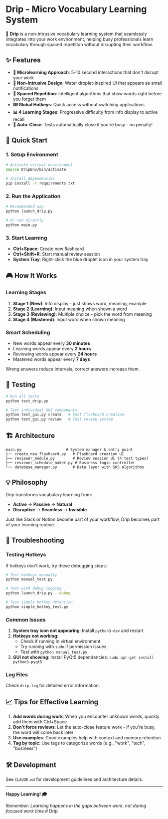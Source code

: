 # Drip - Micro Vocabulary Learning System

🧠 **Drip** is a non-intrusive vocabulary learning system that seamlessly integrates into your work environment, helping busy professionals learn vocabulary through spaced repetition without disrupting their workflow.

## ✨ Features

- **🎯 Microlearning Approach**: 5-10 second interactions that don't disrupt your work
- **🧩 Non-Intrusive Design**: Water droplet-inspired UI that appears as small notifications
- **🧠 Spaced Repetition**: Intelligent algorithms that show words right before you forget them
- **⌨️ Global Hotkeys**: Quick access without switching applications
- **📊 4 Learning Stages**: Progressive difficulty from info display to active recall
- **🔄 Auto-Close**: Tests automatically close if you're busy - no penalty!

## 🚀 Quick Start

### 1. Setup Environment

```bash
# Activate virtual environment
source DripEnv/bin/activate

# Install dependencies
pip install -r requirements.txt
```

### 2. Run the Application

```bash
# Recommended way
python launch_drip.py

# Or run directly
python main.py
```

### 3. Start Learning

- **Ctrl+Space**: Create new flashcard
- **Ctrl+Shift+R**: Start manual review session
- **System Tray**: Right-click the blue droplet icon in your system tray

## 🎮 How It Works

### Learning Stages

1. **Stage 1 (New)**: Info display - just shows word, meaning, example
2. **Stage 2 (Learning)**: Input meaning when shown a word
3. **Stage 3 (Reviewing)**: Multiple choice - pick the word from meaning
4. **Stage 4 (Mastered)**: Input word when shown meaning

### Smart Scheduling

- New words appear every **30 minutes**
- Learning words appear every **2 hours**
- Reviewing words appear every **24 hours**
- Mastered words appear every **7 days**

Wrong answers reduce intervals, correct answers increase them.

## 🧪 Testing

```bash
# Run all tests
python test_drip.py

# Test individual GUI components
python test_gui.py create   # Test flashcard creation
python test_gui.py review   # Test review system
```

## 🏗️ Architecture

```
main.py                    # System manager & entry point
├── create_new_flashcard.py   # Flashcard creation UI
├── reviewer_module.py        # Review session UI (4 test types)
├── reviewer_schedule_maker.py # Business logic controller
└── database_manager.py       # Data layer with SRS algorithms
```

## 💡 Philosophy

Drip transforms vocabulary learning from:
- **Active** → **Passive** → **Natural**
- **Disruptive** → **Seamless** → **Invisible**

Just like Slack or Notion become part of your workflow, Drip becomes part of your learning routine.

## 🔧 Troubleshooting

### Testing Hotkeys

If hotkeys don't work, try these debugging steps:

```bash
# Test hotkeys manually
python manual_test.py

# Test with debug logging
python launch_drip.py --debug

# Test simple hotkey detection
python simple_hotkey_test.py
```

### Common Issues

1. **System tray icon not appearing**: Install `python3-dev` and restart
2. **Hotkeys not working**: 
   - Check if running in virtual environment
   - Try running with `sudo` if permission issues
   - Test with `python manual_test.py`
3. **GUI not showing**: Install PyQt5 dependencies: `sudo apt-get install python3-pyqt5`

### Log Files

Check `drip.log` for detailed error information.

## 📈 Tips for Effective Learning

1. **Add words during work**: When you encounter unknown words, quickly add them with Ctrl+Space
2. **Don't force reviews**: Let the auto-close feature work - if you're busy, the word will come back later
3. **Use examples**: Good examples help with context and memory retention
4. **Tag by topic**: Use tags to categorize words (e.g., "work", "tech", "business")

## 🛠️ Development

See `CLAUDE.md` for development guidelines and architecture details.

---

**Happy Learning! 🎓**

*Remember: Learning happens in the gaps between work, not during focused work time.*# Drip
